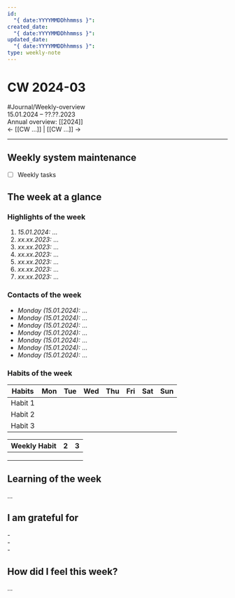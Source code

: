 ```yaml
---
id:
  "{ date:YYYYMMDDhhmmss }": 
created_date:
  "{ date:YYYYMMDDhhmmss }": 
updated_date:
  "{ date:YYYYMMDDhhmmss }": 
type: weekly-note
---
```

# CW 2024-03  
#Journal/Weekly-overview    
15.01.2024 – ??.??.2023  
Annual overview: [[2024]]  
← [[CW …]] | [[CW …]] →  
  
---  
  
## Weekly system maintenance  
- [ ] Weekly tasks  
  
## The week at a glance  
### Highlights of the week  
1. *15.01.2024:* …  
2. *xx.xx.2023:* …  
3. *xx.xx.2023:* …  
4. *xx.xx.2023:* …  
5. *xx.xx.2023:* …  
6. *xx.xx.2023:* …  
7. *xx.xx.2023:* …  
  
### Contacts of the week  
- *Monday (15.01.2024):* …  
- *Monday (15.01.2024):* …  
- *Monday (15.01.2024):* …  
- *Monday (15.01.2024):* …  
- *Monday (15.01.2024):* …  
- *Monday (15.01.2024):* …  
- *Monday (15.01.2024):* …  
  
### Habits of the week  
| Habits | Mon | Tue | Wed | Thu | Fri | Sat | Sun |  
|---------|-----|-----|-----|-----|-----|-----|-----|  
| Habit 1 | | | | | | | |  
| Habit 2 | | | | | | | |  
| Habit 3 | | | | | | | |  
  
| Weekly Habit | 2 | 3 |  
|--------------|---|---|  
| | | |  
| | | |  
| | | |  
  
## Learning of the week  
…  
  
## I am grateful for  
-   
-   
-   
  
## How did I feel this week?  
…